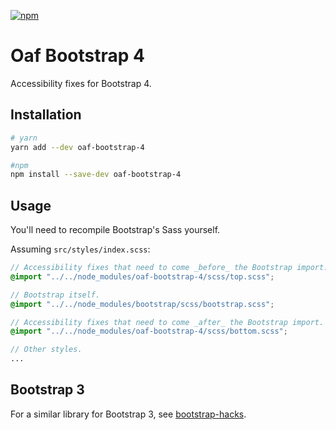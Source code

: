 [![npm](https://img.shields.io/npm/v/oaf-bootstrap-4.svg)](https://www.npmjs.com/package/oaf-bootstrap-4)

# Oaf Bootstrap 4

Accessibility fixes for Bootstrap 4.

## Installation

```sh
# yarn
yarn add --dev oaf-bootstrap-4

#npm
npm install --save-dev oaf-bootstrap-4
```

## Usage

You'll need to recompile Bootstrap's Sass yourself.

Assuming `src/styles/index.scss`:

```scss
// Accessibility fixes that need to come _before_ the Bootstrap import.
@import "../../node_modules/oaf-bootstrap-4/scss/top.scss";

// Bootstrap itself.
@import "../../node_modules/bootstrap/scss/bootstrap.scss";

// Accessibility fixes that need to come _after_ the Bootstrap import.
@import "../../node_modules/oaf-bootstrap-4/scss/bottom.scss";

// Other styles.
...
```

## Bootstrap 3

For a similar library for Bootstrap 3, see [bootstrap-hacks](https://github.com/danielnixon/bootstrap-hacks).

